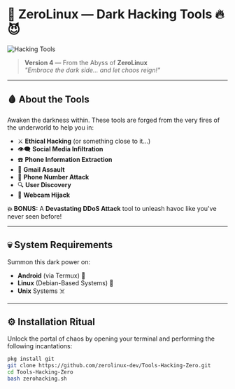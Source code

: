 # 👾 **ZeroLinux — Dark Hacking Tools** 🔥😈

![Hacking Tools](https://i.postimg.cc/2ysc7vY7/alhacking.jpg)

> **Version 4** — From the Abyss of **ZeroLinux**  
> _"Embrace the dark side... and let chaos reign!"_

---

## 🩸 About the Tools

Awaken the darkness within. These tools are forged from the very fires of the underworld to help you in:

- ⚔️ **Ethical Hacking** (or something close to it...)
- 👁️‍🗨️ **Social Media Infiltration**
- ☎️ **Phone Information Extraction**
- 📧 **Gmail Assault**
- 📱 **Phone Number Attack**
- 🔍 **User Discovery**
- 📸 **Webcam Hijack**

**💥 BONUS:** A **Devastating DDoS Attack** tool to unleash havoc like you've never seen before!  

---

## 💀 System Requirements

Summon this dark power on:

- **Android** (via Termux) 📱  
- **Linux** (Debian-Based Systems) 🐧  
- **Unix** Systems ☠️  

---

## ⚙️ Installation Ritual

Unlock the portal of chaos by opening your terminal and performing the following incantations:

```bash
pkg install git
git clone https://github.com/zerolinux-dev/Tools-Hacking-Zero.git
cd Tools-Hacking-Zero
bash zerohacking.sh

